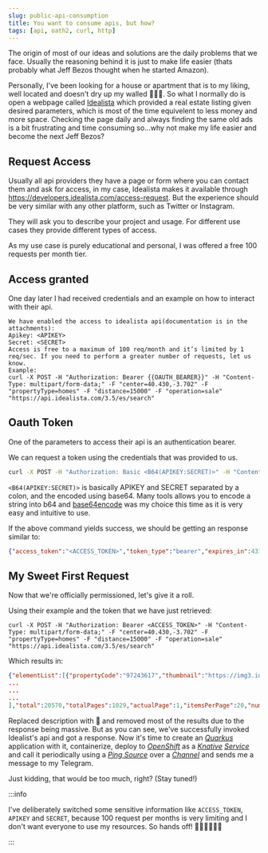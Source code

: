 ```yaml
---
slug: public-api-consumption
title: You want to consume apis, but how?
tags: [api, oath2, curl, http]
---
```


The origin of most of our ideas and solutions are the daily problems that we face. Usually the reasoning behind it is just to make life easier (thats probably what Jeff Bezos thought when he started Amazon).

Personally, I've been looking for a house or apartment that is to my liking, well located and doesn't dry up my walled 💸💸💸. So what I normally do is open a webpage called [Idealista](https://www.idealista.pt/pt/) which provided a real estate listing given desired parameters, which is most of the time equivelent to less money and more space.
Checking the page daily and always finding the same old ads is a bit frustrating and time consuming so...why not make my life easier and become the next Jeff Bezos?

## Request Access

Usually all api providers they have a page or form where you can contact them and ask for access, in my case, Idealista makes it available through https://developers.idealista.com/access-request. But the experience should be very similar with any other platform, such as Twitter or Instagram.

They will ask you to describe your project and usage. For different use cases they provide different types of access.

As my use case is purely educational and personal, I was offered a free 100 requests per month tier.

## Access granted

One day later I had received credentials and an example on how to interact with their api.

```
We have enabled the access to idealista api(documentation is in the attachments):
Apikey: <APIKEY>
Secret: <SECRET>
Access is free to a maximum of 100 req/month and it’s limited by 1 req/sec. If you need to perform a greater number of requests, let us know.
Example:
curl -X POST -H "Authorization: Bearer {{OAUTH_BEARER}}" -H "Content-Type: multipart/form-data;" -F "center=40.430,-3.702" -F "propertyType=homes" -F "distance=15000" -F "operation=sale" "https://api.idealista.com/3.5/es/search"
```

## Oauth Token

One of the parameters to access their api is an authentication bearer.

We can request a token using the credentials that was provided to us.

```bash
curl -X POST -H "Authorization: Basic <B64(APIKEY:SECRET)>" -H "Content-Type: application/x-www-form-urlencoded;" --data 'grant_type=client_credentials' 'https://api.idealista.com/oauth/token'
```

`<B64(APIKEY:SECRET)>` is basically APIKEY and SECRET separated by a colon, and the encoded using base64. Many tools allows you to encode a string into b64 and [base64encode](https://www.base64encode.org/) was my choice this time as it is very easy and intuitive to use.

If the above command yields success, we should be getting an response similar to:

```json
{"access_token":"<ACCESS_TOKEN>","token_type":"bearer","expires_in":43199,"scope":"read","jti":"c0fc3973-fbcb-4956-bb03-132a17d43faf"}
```

## My Sweet First Request

Now that we're officially permissioned, let's give it a roll.

Using their example and the token that we have just retrieved:
```
curl -X POST -H "Authorization: Bearer <ACCESS_TOKEN>" -H "Content-Type: multipart/form-data;" -F "center=40.430,-3.702" -F "propertyType=homes" -F "distance=15000" -F "operation=sale" "https://api.idealista.com/3.5/es/search"
```

Which results in:

```json
{"elementList":[{"propertyCode":"97243617","thumbnail":"https://img3.idealista.com/blur/WEB_LISTING/0/id.pro.es.image.master/84/5c/ca/973391027.jpg","externalReference":"V224Q6","numPhotos":21,"floor":"1","price":1250000.0,"propertyType":"flat","operation":"sale","size":162.0,"exterior":true,"rooms":4,"bathrooms":3,"address":"barrio Castellana","province":"Madrid","municipality":"Madrid","district":"Barrio de Salamanca","country":"es","neighborhood":"Castellana","latitude":40.434576,"longitude":-3.6824301,"showAddress":false,"url":"https://www.idealista.com/inmueble/97243617/","distance":"1732","description":"📜","hasVideo":true,"status":"good","newDevelopment":false,"hasLift":true,"parkingSpace":{"hasParkingSpace":true,"isParkingSpaceIncludedInPrice":true},"priceByArea":7716.0,"detailedType":{"typology":"flat"},"suggestedTexts":{"subtitle":"Castellana, Madrid","title":"Piso"},"hasPlan":true,"has3DTour":true,"has360":false,"hasStaging":false,"topNewDevelopment":false},{"propertyCode":"95688518","thumbnail":"https://img3.idealista.com/blur/WEB_LISTING/0/id.pro.es.image.master/37/26/5d/954364457.jpg","externalReference":"ag164339","numPhotos":30,"floor":"5","price":740000.0,"propertyType":"flat","operation":"sale","size":121.0,"exterior":true,"rooms":2,"bathrooms":2,"address":"DON RAMÓN DE LA CRUZ","province":"Madrid","municipality":"Madrid","district":"Barrio de Salamanca","country":"es","neighborhood":"Goya","latitude":40.4264599,"longitude":-3.671863,"showAddress":false,"url":"https://www.idealista.com/inmueble/95688518/","distance":"2580","description":"📜","hasVideo":true,"status":"good","newDevelopment":false,"hasLift":true,"parkingSpace":{"hasParkingSpace":true,"isParkingSpaceIncludedInPrice":true},"priceByArea":6116.0,"detailedType":{"typology":"flat"},"suggestedTexts":{"subtitle":"Goya, Madrid","title":"Piso en DON RAMÓN DE LA CRUZ"},"hasPlan":true,"has3DTour":true,"has360":false,"hasStaging":true,"topNewDevelopment":false}
...
...
...
],"total":20570,"totalPages":1029,"actualPage":1,"itemsPerPage":20,"numPaginations":0,"hiddenResults":false,"summary":["Comprar","Viviendas","barrio Trafalgar, Madrid","Todos los precios","Todos los tamaños"],"alertName":"Viviendas en barrio Trafalgar, Madrid","upperRangePosition":20,"paginable":true,"lowerRangePosition":0}
```

Replaced description with 📜 and removed most of the results due to the response being massive. But as you can see, we've successfully invoked Idealist's api and got a response. 
Now it's time to create an [_Quarkus_](https://quarkus.io/) application with it, containerize, deploy to [_OpenShift_](http://redhat.com/en/technologies/cloud-computing/openshift) as a [_Knative_](http://knative.dev) [_Service_](https://github.com/knative/specs/blob/main/specs/serving/knative-api-specification-1.0.md#service) and call it periodically using a [_Ping Source_](https://knative.dev/docs/eventing/sources/ping-source/reference/) over a [_Channel_](https://knative.dev/docs/eventing/channels/) and sends me a message to my Telegram.

Just kidding, that would be too much, right? (Stay tuned!)

:::info

I've deliberately switched some sensitive information like `ACCESS_TOKEN`, `APIKEY` and `SECRET`, because 100 request per months is very limiting and I don't want everyone to use my resources. So hands off! 🙅‍♂️🙅‍♂️🙅‍♂️

:::